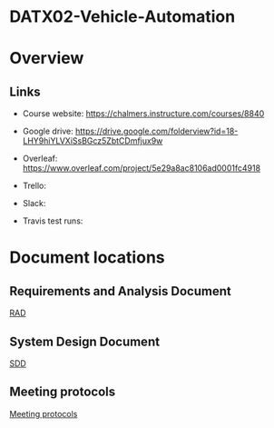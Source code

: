 # DATX02-Vehicle-Automation

# Overview

## Links
- Course website: https://chalmers.instructure.com/courses/8840
- Google drive: https://drive.google.com/folderview?id=18-LHY9hiYLVXiSsBGcz5ZbtCDmfjux9w
- Overleaf: https://www.overleaf.com/project/5e29a8ac8106ad0001fc4918
- Trello: 
- Slack: 

- Travis test runs: 

# Document locations
## Requirements and Analysis Document

[RAD](https://docs.google.com/document/d/1R22-YMYw6wcnvqW69ybtfUwh5KwOOhLTOGASOnpR0GM/edit?usp=sharing)

## System Design Document

[SDD](https://docs.google.com/document/d/1mCN_0YYQ3tyLzMtvu72N_M3L_sUxsyj4U5FqamaCyrM/edit?usp=sharing)

## Meeting protocols

[Meeting protocols](/documents/meetings)
